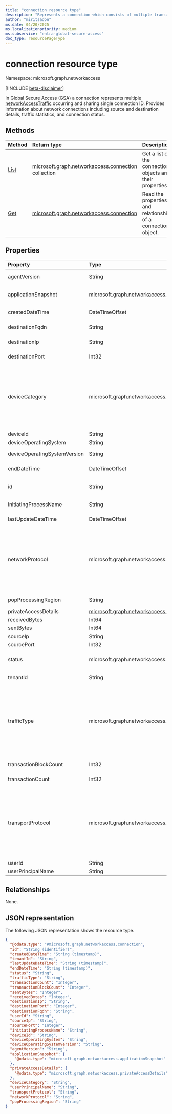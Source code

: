 ```yaml
---
title: "connection resource type"
description: "Represents a connection which consists of multiple transactions sharing single Flow Correlation Id."
author: "miritsadon"
ms.date: 04/20/2025
ms.localizationpriority: medium
ms.subservice: "entra-global-secure-access"
doc_type: resourcePageType
---
```


# connection resource type

Namespace: microsoft.graph.networkaccess

[!INCLUDE [beta-disclaimer](../../includes/beta-disclaimer.md)]

In Global Secure Access (GSA) a connection represents multiple [networkAccessTraffic](../resources/networkaccess-networkaccesstraffic.md) occurring and sharing single connection ID. Provides information about network connections including source and destination details, traffic statistics, and connection status.
## Methods
|Method|Return type|Description|
|:---|:---|:---|
|[List](../api/networkaccess-logs-list-connections.md)|[microsoft.graph.networkaccess.connection](networkaccess-connection.md) collection|Get a list of the connection objects and their properties.|
|[Get](../api/networkaccess-connection-get.md)|[microsoft.graph.networkaccess.connection](networkaccess-connection.md)|Read the properties and relationships of a connection object.|

## Properties
|Property|Type|Description|
|:---|:---|:---|
|agentVersion|String|The version of the client that initiated the connection.|
|applicationSnapshot|[microsoft.graph.networkaccess.applicationSnapshot](networkaccess-applicationsnapshot.md)|**appId** (or client ID) of the destination Microsoft Entra application.|
|createdDateTime|DateTimeOffset|The time the connection was created.|
|destinationFqdn|String|The destination FQDN of the connection.|
|destinationIp|String|The destination IP of the connection.|
|destinationPort|Int32|The destination port of the connection.|
|deviceCategory|microsoft.graph.networkaccess.deviceCategory|The category of the device. The possible values are: `client`, `branch`, `unknownFutureValue`, `remoteNetwork`. Use the `Prefer: include-unknown-enum-members` request header to get the following values from this {evolvable enum}(/graph/best-practices-concept#handling-future-members-in-evolvable-enumerations): `remoteNetwork`.|
|deviceId|String|The DeviceID.|
|deviceOperatingSystem|String|The device operating system type.|
|deviceOperatingSystemVersion|String|The device operating system version.|
|endDateTime|DateTimeOffset|The time the connection was terminated.|
|id|String|The unique identifier for the connection. Inherited from [microsoft.graph.entity](entity.md).|
|initiatingProcessName|String|The process initiating the traffic connection.|
|lastUpdateDateTime|DateTimeOffset|When the connection was last updated.|
|networkProtocol|microsoft.graph.networkaccess.networkingProtocol|The network protocol of the connection.The possible values are: `ip`, `icmp`, `igmp`, `ggp`, `ipv4`, `tcp`, `pup`, `udp`, `idp`, `ipv6`, `ipv6RoutingHeader`, `ipv6FragmentHeader`, `ipSecEncapsulatingSecurityPayload`, `ipSecAuthenticationHeader`, `icmpV6`, `ipv6NoNextHeader`, `ipv6DestinationOptions`, `nd`, `raw`, `ipx`, `spx`, `spxII`, `unknownFutureValue`.|
|popProcessingRegion|String|The Point-of-Presence processing region of the traffic.|
|privateAccessDetails|[microsoft.graph.networkaccess.privateAccessDetails](../resources/networkaccess-privateaccessdetails.md)|Private access details.|
|receivedBytes|Int64|Accumulative bytes received.|
|sentBytes|Int64|Accumulative bytes sent.|
|sourceIp|String|The source IP of the connection.|
|sourcePort|Int32|The source port of the connection.|
|status|microsoft.graph.networkaccess.connectionStatus|Status of the connection. The possible values are: `open`, `active`, `closed`, `unknownFutureValue`.|
|tenantId|String|The ID of the tenant where the connection was iniatiated.|
|trafficType|microsoft.graph.networkaccess.trafficType| The type of traffic. The possible values are: `internet`, `private`, `microsoft365`, `all`, `unknownFutureValue`, `microsoft`.  Use the `Prefer: include-unknown-enum-members` request header to get the following values from this {evolvable enum}(/graph/best-practices-concept#handling-future-members-in-evolvable-enumerations): `microsoft`.|
|transactionBlockCount|Int32|The number of blocked transactions belonging to the connection.|
|transactionCount|Int32|The number of transactions belonging to the connection.|
|transportProtocol|microsoft.graph.networkaccess.networkingProtocol|The transport protocol of the connection. .The possible values are: `ip`, `icmp`, `igmp`, `ggp`, `ipv4`, `tcp`, `pup`, `udp`, `idp`, `ipv6`, `ipv6RoutingHeader`, `ipv6FragmentHeader`, `ipSecEncapsulatingSecurityPayload`, `ipSecAuthenticationHeader`, `icmpV6`, `ipv6NoNextHeader`, `ipv6DestinationOptions`, `nd`, `raw`, `ipx`, `spx`, `spxII`, `unknownFutureValue`.||
|userId|String|The user ID.|
|userPrincipalName|String|The principal name of the user.|

## Relationships
None.

## JSON representation
The following JSON representation shows the resource type.
<!-- {
  "blockType": "resource",
  "keyProperty": "id",
  "@odata.type": "microsoft.graph.networkaccess.connection",
  "baseType": "microsoft.graph.entity",
  "openType": false
}
-->
```json
{
  "@odata.type": "#microsoft.graph.networkaccess.connection",
  "id": "String (identifier)",
  "createdDateTime": "String (timestamp)",
  "tenantId": "String",
  "lastUpdateDateTime": "String (timestamp)",
  "endDateTime": "String (timestamp)",
  "status": "String",
  "trafficType": "String",
  "transactionCount": "Integer",
  "transactionBlockCount": "Integer",
  "sentBytes": "Integer",
  "receivedBytes": "Integer",
  "destinationIp": "String",
  "destinationPort": "Integer",
  "destinationFqdn": "String",
  "userId": "String",
  "sourceIp": "String",
  "sourcePort": "Integer",
  "initiatingProcessName": "String",
  "deviceId": "String",
  "deviceOperatingSystem": "String",
  "deviceOperatingSystemVersion": "String",
  "agentVersion": "String",
  "applicationSnapshot": {
    "@odata.type": "microsoft.graph.networkaccess.applicationSnapshot"
  },
  "privateAccessDetails": {
    "@odata.type": "microsoft.graph.networkaccess.privateAccessDetails"
  },
  "deviceCategory": "String",
  "userPrincipalName": "String",
  "transportProtocol": "String",
  "networkProtocol": "String",
  "popProcessingRegion": "String"
}
```
